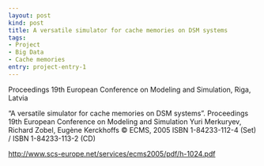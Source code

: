 ```yaml
---
layout: post
kind: post
title: A versatile simulator for cache memories on DSM systems
tags:
- Project
- Big Data
- Cache memories
entry: project-entry-1
---
```


<p>
  Proceedings 19th European Conference on Modeling and Simulation, Riga, Latvia
</p>
<p>
  “A versatile simulator for cache memories on DSM systems”. Proceedings 19th European Conference on Modeling and Simulation Yuri Merkuryev, Richard Zobel, Eugène Kerckhoffs © ECMS, 2005 ISBN 1-84233-112-4 (Set) / ISBN 1-84233-113-2 (CD) 
</p>
<p><a href="http://www.scs-europe.net/services/ecms2005/pdf/h-1024.pdf" target="_blank">http://www.scs-europe.net/services/ecms2005/pdf/h-1024.pdf</a></p>